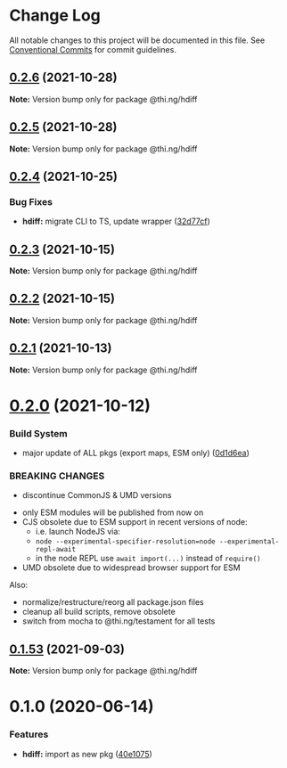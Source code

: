 # Change Log

All notable changes to this project will be documented in this file.
See [Conventional Commits](https://conventionalcommits.org) for commit guidelines.

## [0.2.6](https://github.com/thi-ng/umbrella/compare/@thi.ng/hdiff@0.2.5...@thi.ng/hdiff@0.2.6) (2021-10-28)

**Note:** Version bump only for package @thi.ng/hdiff





## [0.2.5](https://github.com/thi-ng/umbrella/compare/@thi.ng/hdiff@0.2.4...@thi.ng/hdiff@0.2.5) (2021-10-28)

**Note:** Version bump only for package @thi.ng/hdiff





## [0.2.4](https://github.com/thi-ng/umbrella/compare/@thi.ng/hdiff@0.2.3...@thi.ng/hdiff@0.2.4) (2021-10-25)


### Bug Fixes

* **hdiff:** migrate CLI to TS, update wrapper ([32d77cf](https://github.com/thi-ng/umbrella/commit/32d77cf0954986d2acc4487c81780cce41c2eeb0))





## [0.2.3](https://github.com/thi-ng/umbrella/compare/@thi.ng/hdiff@0.2.2...@thi.ng/hdiff@0.2.3) (2021-10-15)

**Note:** Version bump only for package @thi.ng/hdiff





## [0.2.2](https://github.com/thi-ng/umbrella/compare/@thi.ng/hdiff@0.2.1...@thi.ng/hdiff@0.2.2) (2021-10-15)

**Note:** Version bump only for package @thi.ng/hdiff





## [0.2.1](https://github.com/thi-ng/umbrella/compare/@thi.ng/hdiff@0.2.0...@thi.ng/hdiff@0.2.1) (2021-10-13)

**Note:** Version bump only for package @thi.ng/hdiff





# [0.2.0](https://github.com/thi-ng/umbrella/compare/@thi.ng/hdiff@0.1.53...@thi.ng/hdiff@0.2.0) (2021-10-12)


### Build System

* major update of ALL pkgs (export maps, ESM only) ([0d1d6ea](https://github.com/thi-ng/umbrella/commit/0d1d6ea9fab2a645d6c5f2bf2591459b939c09b6))


### BREAKING CHANGES

* discontinue CommonJS & UMD versions

- only ESM modules will be published from now on
- CJS obsolete due to ESM support in recent versions of node:
  - i.e. launch NodeJS via:
  - `node --experimental-specifier-resolution=node --experimental-repl-await`
  - in the node REPL use `await import(...)` instead of `require()`
- UMD obsolete due to widespread browser support for ESM

Also:
- normalize/restructure/reorg all package.json files
- cleanup all build scripts, remove obsolete
- switch from mocha to @thi.ng/testament for all tests






##  [0.1.53](https://github.com/thi-ng/umbrella/compare/@thi.ng/hdiff@0.1.52...@thi.ng/hdiff@0.1.53) (2021-09-03) 

**Note:** Version bump only for package @thi.ng/hdiff 

#  0.1.0 (2020-06-14) 

###  Features 

- **hdiff:** import as new pkg ([40e1075](https://github.com/thi-ng/umbrella/commit/40e10755ca520d5d850da98d07b40f9339310318))
